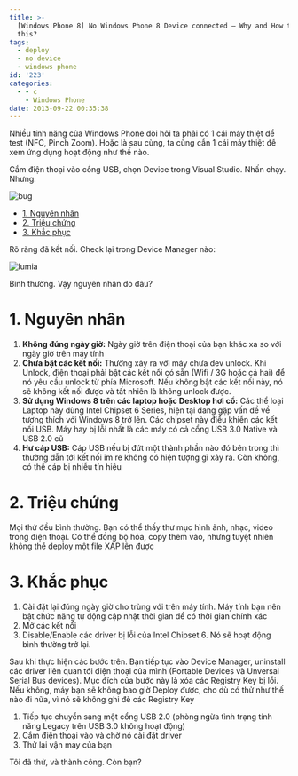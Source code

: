 ```yaml
---
title: >-
  [Windows Phone 8] No Windows Phone 8 Device connected – Why and How to fix
  this?
tags:
  - deploy
  - no device
  - windows phone
id: '223'
categories:
  - - c
    - Windows Phone
date: 2013-09-22 00:35:38
---
```


Nhiều tính năng của Windows Phone đòi hỏi ta phải có 1 cái máy thiệt để test (NFC, Pinch Zoom). Hoặc là sau cùng, ta cũng cần 1 cái máy thiệt để xem ứng dụng hoạt động như thế nào.

Cắm điện thoại vào cổng USB, chọn Device trong Visual Studio. Nhấn chạy. Nhưng:

![bug](http://www.f5debug.net/image.axd?picture=image_620.png)
<!-- more -->
*   [1. Nguyên nhân](#1-nguyên-nhân)
*   [2. Triệu chứng](#2-triệu-chứng)
*   [3. Khắc phục](#3-khắc-phục)

Rõ ràng đã kết nối. Check lại trong Device Manager nào:

![lumia](http://farm4.staticflickr.com/3711/9867408893_b658aee6fb_o.png)

Bình thường. Vậy nguyên nhân do đâu?

# 1. Nguyên nhân

1.  **Không đúng ngày giờ:** Ngày giờ trên điện thoại của bạn khác xa so với ngày giờ trên máy tính
2.  **Chưa bật các kết nối:** Thường xảy ra với máy chưa dev unlock. Khi Unlock, điện thoại phải bật các kết nối có sẵn (Wifi / 3G hoặc cả hai) để nó yêu cầu unlock từ phía Microsoft. Nếu không bật các kết nối này, nó sẽ không kết nối được và tất nhiên là không unlock được.
3.  **Sử dụng Windows 8 trên các laptop hoặc Desktop hơi cổ:** Các thể loại Laptop này dùng Intel Chipset 6 Series, hiện tại đang gặp vấn đề về tương thích với Windows 8 trở lên. Các chipset này điều khiển các kết nối USB. Máy hay bị lỗi nhất là các máy có cả cổng USB 3.0 Native và USB 2.0 cũ
4.  **Hư cáp USB:** Cáp USB nếu bị đứt một thành phần nào đó bên trong thì thường dẫn tới kết nối im re không có hiện tượng gì xảy ra. Còn không, có thể cáp bị nhiễu tín hiệu

# 2. Triệu chứng

Mọi thứ đều bình thường. Bạn có thể thấy thư mục hình ảnh, nhạc, video trong điện thoại. Có thể đồng bộ hóa, copy thêm vào, nhưng tuyệt nhiên không thể deploy một file XAP lên được

# 3. Khắc phục

1.  Cài đặt lại đúng ngày giờ cho trùng với trên máy tính. Máy tính bạn nên bật chức năng tự động cập nhật thời gian để có thời gian chính xác
2.  Mở các kết nối
3.  Disable/Enable các driver bị lỗi của Intel Chipset 6. Nó sẽ hoạt động bình thường trở lại.

Sau khi thực hiện các bước trên. Bạn tiếp tục vào Device Manager, uninstall các driver liên quan tới điện thoại của mình (Portable Devices và Unversal Serial Bus devices). Mục đích của bước này là xóa các Registry Key bị lỗi. Nếu không, máy bạn sẽ không bao giờ Deploy được, cho dù có thử như thế nào đi nữa, vì nó sẽ không ghi đè các Registry Key

1.  Tiếp tục chuyển sang một cổng USB 2.0 (phòng ngừa tình trạng tính năng Legacy trên USB 3.0 không hoạt động)
2.  Cắm điện thoại vào và chờ nó cài đặt driver
3.  Thử lại vận may của bạn

Tôi đã thử, và thành công. Còn bạn?